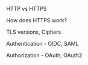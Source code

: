 HTTP vs HTTPS

How does HTTPS work?

TLS versions, Ciphers


Authentication - OIDC, SAML

Authorization - OAuth, OAuth2

